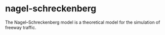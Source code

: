 # nagel-schreckenberg
The Nagel–Schreckenberg model is a theoretical model for the simulation of freeway traffic.
